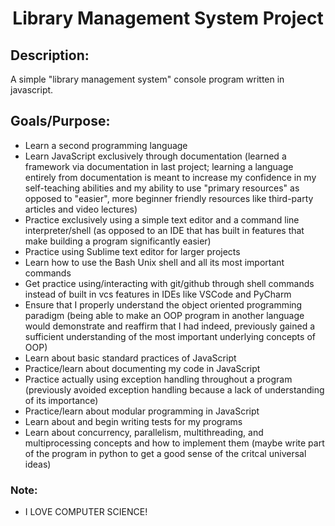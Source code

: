 
<h1 align="center">Library Management System Project</h1>



<h2>Description:</h2>

A simple "library management system" console program written in javascript. 


<h2>Goals/Purpose:</h2>

- Learn a second programming language
- Learn JavaScript exclusively through documentation (learned a framework via 
documentation in last project; learning a language entirely from 
documentation is meant to increase my confidence in my self-teaching 
abilities and my ability to use "primary resources" as opposed to "easier", 
more beginner friendly resources like third-party articles and video lectures)
- Practice exclusively using a simple text editor and a command line 
interpreter/shell (as opposed to an IDE that has built in features that make 
building a program significantly easier)
- Practice using Sublime text editor for larger projects
- Learn how to use the Bash Unix shell and all its most important commands
- Get practice using/interacting with git/github through shell commands 
instead of built in vcs features in IDEs like VSCode and PyCharm
- Ensure that I properly understand the object oriented programming paradigm 
(being able to make an OOP program in another language would demonstrate and 
reaffirm that I had indeed, previously gained a sufficient understanding of 
the most important underlying concepts of OOP)
- Learn about basic standard practices of JavaScript
- Practice/learn about documenting my code in JavaScript
- Practice actually using exception handling throughout a program (previously 
avoided exception handling because a lack of understanding of its importance)
- Practice/learn about modular programming in JavaScript
- Learn about and begin writing tests for my programs
- Learn about concurrency, parallelism, multithreading, and multiprocessing 
concepts and how to implement them (maybe write part of the program in python 
to get a good sense of the critcal universal ideas)


<h3>Note:</h3>

- I LOVE COMPUTER SCIENCE!
